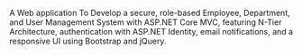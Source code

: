  A Web application To Develop a secure, role-based Employee, Department, and User Management System with ASP.NET Core MVC, featuring N-Tier Architecture, authentication with ASP.NET Identity, email notifications, and a responsive UI using Bootstrap and jQuery.
